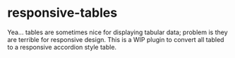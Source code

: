 # responsive-tables
Yea... tables are sometimes nice for displaying tabular data; problem is they are terrible for responsive design. This is a WIP plugin to convert all tabled to a responsive accordion style table.
